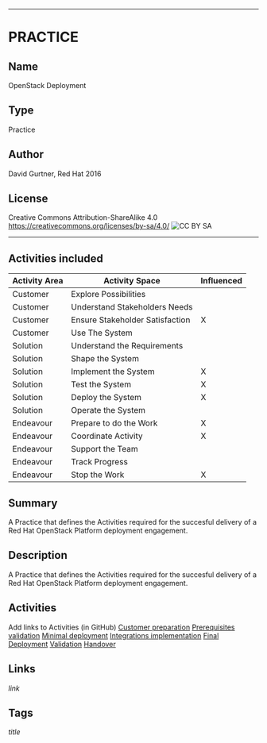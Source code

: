 ----------
# PRACTICE
## Name
OpenStack Deployment
## Type
Practice
## Author
David Gurtner, Red Hat 2016
## License
Creative Commons Attribution-ShareAlike 4.0
https://creativecommons.org/licenses/by-sa/4.0/
![CC BY SA](https://licensebuttons.net/l/by-sa/3.0/88x31.png)

----------

## Activities included
| Activity Area | Activity Space | Influenced |
|---------------|----------------|------------|
|Customer|Explore Possibilities||
|Customer|Understand Stakeholders Needs||
|Customer|Ensure Stakeholder Satisfaction|X|
|Customer|Use The System||
|Solution|Understand the Requirements||
|Solution|Shape the System||
|Solution|Implement the System|X|
|Solution|Test the System|X|
|Solution|Deploy the System|X|
|Solution|Operate the System||
|Endeavour|Prepare to do the Work|X|
|Endeavour|Coordinate Activity|X|
|Endeavour|Support the Team||
|Endeavour|Track Progress||
|Endeavour|Stop the Work|X|

## Summary
A Practice that defines the Activities required for the succesful delivery of a Red Hat OpenStack Platform deployment engagement.

## Description
A Practice that defines the Activities required for the succesful delivery of a Red Hat OpenStack Platform deployment engagement.

## Activities
Add links to Activities (in GitHub)
[Customer preparation](https://github.com/SEMAT-Exists-Org/content-activities/blob/openstack-deployment/OpenStack-customer-preparation.md)
[Prerequisites validation](https://github.com/SEMAT-Exists-Org/content-activities/blob/openstack-deployment/OpenStack-prerequisites-validation.md)
[Minimal deployment](https://github.com/SEMAT-Exists-Org/content-activities/blob/openstack-deployment/OpenStack-minimal-deployment.md)
[Integrations implementation](https://github.com/SEMAT-Exists-Org/content-activities/blob/openstack-deployment/OpenStack-integrations-implementation.md)
[Final Deployment](https://github.com/SEMAT-Exists-Org/content-activities/blob/openstack-deployment/OpenStack-final-deployment.md)
[Validation](https://github.com/SEMAT-Exists-Org/content-activities/blob/openstack-deployment/OpenStack-validation.md)
[Handover](https://github.com/SEMAT-Exists-Org/content-activities/blob/openstack-deployment/OpenStack-handover.md)

## Links
$link$

## Tags
$title$
